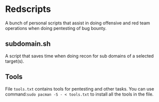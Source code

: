 # Redscripts
A bunch of personal scripts that assist in doing offensive and red team operations when doing pentesting of bug bounty.

## subdomain.sh
A script that saves time when doing recon for sub domains of a selected target(s).

## Tools
File <code>tools.txt</code> contains tools for pentesting and other tasks. You can use command:<code>sudo pacman -S - < tools.txt</code> to install all the tools in the file.
